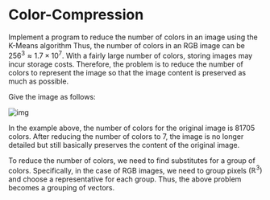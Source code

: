 # Color-Compression
Implement a program to reduce the number of colors in an image using the K-Means algorithm
Thus, the number of colors in an RGB image can be $256^3 \approx 1.7 \times 10^7$. With a fairly large number of colors, storing images may incur storage costs. Therefore, the problem is to reduce the number of colors to represent the image so that the image content is preserved as much as possible.

Give the image as follows:

![img](https://i.ibb.co/PZgqGDh/project01-new.png)

In the example above, the number of colors for the original image is 81705 colors. After reducing the number of colors to 7, the image is no longer detailed but still basically preserves the content of the original image.

To reduce the number of colors, we need to find substitutes for a group of colors. Specifically, in the case of RGB images, we need to group pixels $(\mathbb{R}^3)$ and choose a representative for each group. Thus, the above problem becomes a grouping of vectors.
